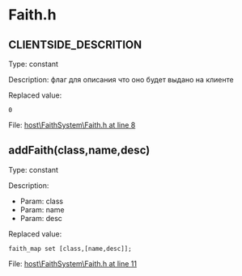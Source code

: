 # Faith.h

## CLIENTSIDE_DESCRITION

Type: constant

Description: флаг для описания что оно будет выдано на клиенте


Replaced value:
```sqf
0
```
File: [host\FaithSystem\Faith.h at line 8](../../../Src/host/FaithSystem/Faith.h#L8)
## addFaith(class,name,desc)

Type: constant

Description: 
- Param: class
- Param: name
- Param: desc

Replaced value:
```sqf
faith_map set [class,[name,desc]];
```
File: [host\FaithSystem\Faith.h at line 11](../../../Src/host/FaithSystem/Faith.h#L11)

